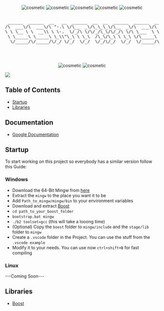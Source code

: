 <p align="center">
  <img src="https://forthebadge.com/images/badges/made-with-c-plus-plus.svg" alt="cosmetic"/>
  <img src="https://forthebadge.com/images/badges/not-a-bug-a-feature.svg" alt="cosmetic"/>
  <img src="https://ForTheBadge.com/images/badges/uses-git.svg" alt="cosmetic"/>
  <img src="https://ForTheBadge.com/images/badges/built-with-love.svg" alt="cosmetic"/>
  <img src="https://forthebadge.com/images/badges/powered-by-coders-sweat.svg" alt="cosmetic"/>
</p>

<pre align="center">

 ______  ______  __   __  ______  __  __  ______  ______  ______  ______  ______  ______  _____   ______    
/\  ___\/\  ___\/\ "-.\ \/\__  _\/\_\_\_\/\__  _\/\  ___\/\  == \/\  ___\/\  ___\/\  __ \/\  __-./\  ___\   
\ \ \__ \ \  __\\ \ \-.  \/_/\ \/\/_/\_\/\/_/\ \/\ \___  \ \  __<\ \ \___\ \ \___\ \ \/\ \ \ \/\ \ \  __\   
 \ \_____\ \_____\ \_\\"\_\ \ \_\  /\_\/\_\ \ \_\ \/\_____\ \_\ \_\ \_____\ \_____\ \_____\ \____-\ \_____\ 
  \/_____/\/_____/\/_/ \/_/  \/_/  \/_/\/_/  \/_/  \/_____/\/_/ /_/\/_____/\/_____/\/_____/\/____/ \/_____/ 
                                                                                                            

                                                                                      version 0.0.1
</pre>
  
<p align="center">
  <img src="https://img.shields.io/badge/Maintained%3F-yes-green.svg?" alt="cosmetic"/>
  <img src="https://img.shields.io/badge/license-GPL-blue?" alt="cosmetic"/>
</p>

<a href="https://github.com/Muddyblack/GenTxtSrcCode/graphs/contributors">
  <img src="https://contrib.rocks/image?repo=Muddyblack/GenTxtSrcCode" />
</a>

## Table of Contents

- [Startup](#startup)
- [Libraries](#libraries)

## Documentation

- [Google Documentation](https://docs.google.com/document/d/1sIRst9a-qz17fm-7Cz3ROre7z4TpLoECRdAn5lM3p3E/edit)

## Startup

To start working on this project so everybody has a similar version follow this Guide:

### Windows

-  Download the 64-Bit Mingw from [here](https://winlibs.com/)
- Extract the `mingw` to the place you want it to be
- Add `Path_to_mingw/mingw/bin` to your environment variables
- Download and extract [Boost](https://www.boost.org/users/download/)
- `cd path_to_your_boost_folder`
- `bootstrap.bat mingw`
- `./b2 toolset=gcc` (this will take a looong time)
- (Optional) Copy the `boost` folder to `mingw/include` and the `stage/lib` folder to `mingw`
- Create a `.vscode` folder in the Project. You can use the stuff from the `.vscode example`
- Modify it to your needs. You can use now `ctrl+shift+B` for fast compiling

### Linux

---Coming Soon---

## Libraries

- [Boost](https://www.boost.org/users/download/)
